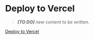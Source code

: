 # Deploy to Vercel

> *__[TO DO]__ new content to be written.*

[Deploy to Vercel](https://docs.frontity.org/deployment)